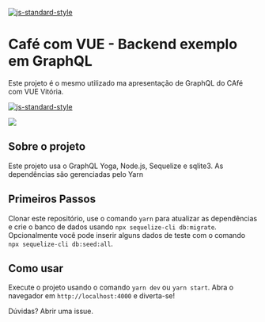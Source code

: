[![js-standard-style](https://cdn.rawgit.com/standard/standard/master/badge.svg)](http://standardjs.com)

# Café com VUE - Backend exemplo em GraphQL

Este projeto é o mesmo utilizado ma apresentação de GraphQL do CAfé com VUE Vitória. 

[![js-standard-style](https://img.shields.io/badge/code%20style-standard-brightgreen.svg)](http://standardjs.com)

<img src="https://secure.meetupstatic.com/photos/event/4/0/7/e/600_476776510.jpeg"/>

## Sobre o projeto

Este projeto usa o GraphQL Yoga, Node.js, Sequelize e sqlite3. As dependências sâo gerenciadas pelo Yarn

## Primeiros Passos

Clonar este repositório, use o comando `yarn` para atualizar as dependências e crie o banco de dados usando `npx sequelize-cli db:migrate`. Opcionalmente você pode inserir alguns dados de teste com o comando `npx sequelize-cli db:seed:all`.

## Como usar

Execute o projeto usando o comando `yarn dev` ou `yarn start`. Abra o navegador em `http://localhost:4000` e diverta-se!

Dúvidas? Abrir uma issue.